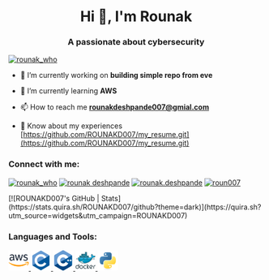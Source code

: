 <h1 align="center">Hi 👋, I'm Rounak</h1>
<h3 align="center">A passionate about cybersecurity</h3>

<p align="left"> <a href="https://twitter.com/rounak_who" target="blank"><img src="https://img.shields.io/twitter/follow/rounak_who?logo=twitter&style=for-the-badge" alt="rounak_who" /></a> </p>

- 🔭 I’m currently working on **building simple repo from eve**

- 🌱 I’m currently learning **AWS**

- 📫 How to reach me **rounakdeshpande007@gmial.com**

- 📄 Know about my experiences [https://github.com/ROUNAKD007/my_resume.git](https://github.com/ROUNAKD007/my_resume.git)

<h3 align="left">Connect with me:</h3>
<p align="left">
<a href="https://twitter.com/rounak_who" target="blank"><img align="center" src="https://raw.githubusercontent.com/rahuldkjain/github-profile-readme-generator/master/src/images/icons/Social/twitter.svg" alt="rounak_who" height="30" width="40" /></a>
<a href="https://linkedin.com/in/rounak deshpande" target="blank"><img align="center" src="https://raw.githubusercontent.com/rahuldkjain/github-profile-readme-generator/master/src/images/icons/Social/linked-in-alt.svg" alt="rounak deshpande" height="30" width="40" /></a>
<a href="https://instagram.com/rounak.deshpande" target="blank"><img align="center" src="https://raw.githubusercontent.com/rahuldkjain/github-profile-readme-generator/master/src/images/icons/Social/instagram.svg" alt="rounak.deshpande" height="30" width="40" /></a>
<a href="https://discord.gg/roun007" target="blank"><img align="center" src="https://raw.githubusercontent.com/rahuldkjain/github-profile-readme-generator/master/src/images/icons/Social/discord.svg" alt="roun007" height="30" width="40" /></a>
</p>
[![ROUNAKD007's GitHub | Stats](https://stats.quira.sh/ROUNAKD007/github?theme=dark)](https://quira.sh?utm_source=widgets&utm_campaign=ROUNAKD007)
<h3 align="left">Languages and Tools:</h3>
<p align="left"> <a href="https://aws.amazon.com" target="_blank" rel="noreferrer"> <img src="https://raw.githubusercontent.com/devicons/devicon/master/icons/amazonwebservices/amazonwebservices-original-wordmark.svg" alt="aws" width="40" height="40"/> </a> <a href="https://www.cprogramming.com/" target="_blank" rel="noreferrer"> <img src="https://raw.githubusercontent.com/devicons/devicon/master/icons/c/c-original.svg" alt="c" width="40" height="40"/> </a> <a href="https://www.w3schools.com/cpp/" target="_blank" rel="noreferrer"> <img src="https://raw.githubusercontent.com/devicons/devicon/master/icons/cplusplus/cplusplus-original.svg" alt="cplusplus" width="40" height="40"/> </a> <a href="https://www.docker.com/" target="_blank" rel="noreferrer"> <img src="https://raw.githubusercontent.com/devicons/devicon/master/icons/docker/docker-original-wordmark.svg" alt="docker" width="40" height="40"/> </a> <a href="https://www.python.org" target="_blank" rel="noreferrer"> <img src="https://raw.githubusercontent.com/devicons/devicon/master/icons/python/python-original.svg" alt="python" width="40" height="40"/> </a> </p>




